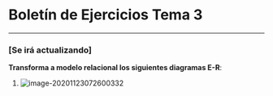 # Boletín de Ejercicios Tema 3

---

### [Se irá actualizando]

**Transforma a modelo relacional los siguientes diagramas E-R**:

1. ![image-20201123072600332](/home/user22/.config/Typora/typora-user-images/image-20201123072600332.png)